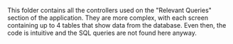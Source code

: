 This folder contains all the controllers used on the "Relevant Queries" section of the application.
They are more complex, with each screen containing up to 4 tables that show data from the database.
Even then, the code is intuitive and the SQL queries are not found here anyway.